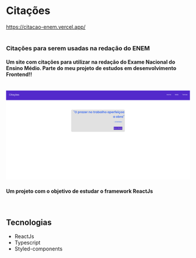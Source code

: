 # Citações 

https://citacao-enem.vercel.app/
<a href="https://citacoes.vercel.app/"></a> <br><br>

### Citações para serem usadas na redação do ENEM

#### Um site com citações para utilizar na redação do Exame Nacional do Ensino Médio.  Parte do meu projeto de estudos em desenvolvimento Frontend!! <br><br>
![Home page do site](src/assets/image/page.jpg "Home Page")
#### Um projeto com o objetivo de estudar o framework ReactJs
<br>

## Tecnologias


- ReactJs
- Typescript
- Styled-components


  
